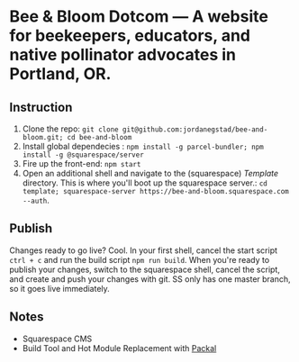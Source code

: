 # Bee & Bloom Dotcom — A website for beekeepers, educators, and native pollinator advocates in Portland, OR.

## Instruction
1. Clone the repo: `git clone git@github.com:jordanegstad/bee-and-bloom.git; cd bee-and-bloom`
2. Install global dependecies : `npm install -g parcel-bundler; npm install -g @squarespace/server`
3. Fire up the front-end: `npm start`
4. Open an additional shell and navigate to the (squarespace) _Template_ directory. This is where you'll boot up the squarespace server.: `cd template; squarespace-server https://bee-and-bloom.squarespace.com --auth`.


## Publish
Changes ready to go live? Cool. In your first shell, cancel the start script `ctrl + c` and run the build script `npm run build`. When you're ready to publish your changes, switch to the squarespace shell, cancel the script, and create and push your changes with git. SS only has one master branch, so it goes live immediately.
 

## Notes
- Squarespace CMS
- Build Tool and Hot Module Replacement with [Packal](https://parceljs.org/getting_started.html)

